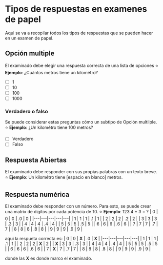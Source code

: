 # Tipos de respuestas en examenes de papel
Aqui se va a recopilar todos los tipos de respuestas que se pueden hacer en un examen de papel.

## Opción multiple
El examinado debe elegir una respuesta correcta de una lista de opciones
⭐ **Ejemplo**: ¿Cuántos metros tiene un kilométro?
- [ ] 1
- [ ] 10
- [ ] 100
- [ ] 1000

### Verdadero o falso
Se puede considerar estas preguntas cómo un subtipo de Opción multilple.
⭐ **Ejemplo**: ¿Un kilométro tiene 100 metros?
- [ ] Verdadero
- [ ] Falso

## Respuesta Abiertas
El examinado debe responder con sus propias palabras con un texto breve. 
⭐ **Ejemplo**: Un kilométro tiene [espacio en blanco] metros.

## Respuesta numérica
El examinado debe responder con un número. Para esto, se puede crear una matrix de digitos por cada potencia de 10.
⭐ **Ejemplo**: 123.4 * 3 = ?
| 0 | 0 | 0 | .0 | 0 |
|---|---|---|---|---|
| 1 | 1 | 1 | .1 | 1 |
| 2 | 2 | 2 | .2 | 2 |
| 3 | 3 | 3 | .3 | 3 |
| 4 | 4 | 4 | .4 | 4 |
| 5 | 5 | 5 | .5 | 5 |
| 6 | 6 | 6 | .6 | 6 |
| 7 | 7 | 7 | .7 | 7 |
| 8 | 8 | 8 | .8 | 8 |
| 9 | 9 | 9 | .9 | 9 |

aqui la respueta correcta es:
| 0 | 0 | **X** | .0 | **X** |
|---|---|---|---|---|
| 1 | 1 | 1 | .1 | 1 |
| 2 | 2 | 2 | **X** | 2 |
| **X** | 3 | 3 | .3 | 3 |
| 4 | 4 | 4 | .4 | 4 |
| 5 | 5 | 5 | .5 | 5 |
| 6 | 6 | 6 | .6 | 6 |
| 7 | **X** | 7 | .7 | 7 |
| 8 | 8 | 8 | .8 | 8 |
| 9 | 9 | 9 | .9 | 9 |

donde las **X** es donde marco el examinado.